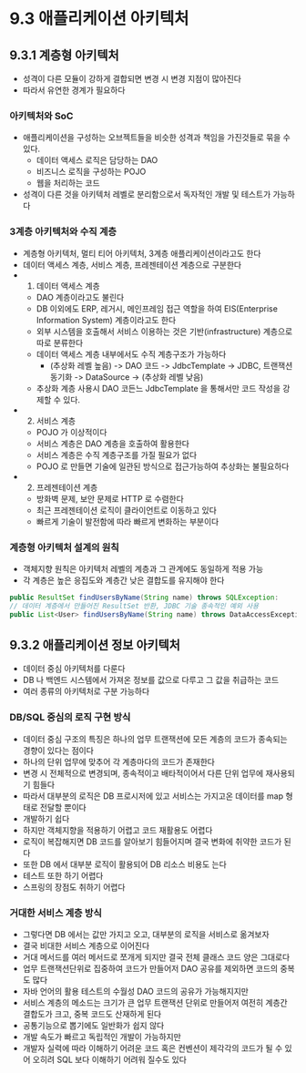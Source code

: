 # 9.3 애플리케이션 아키텍처
## 9.3.1 계층형 아키텍처
- 성격이 다른 모듈이 강하게 결합되면 변경 시 변경 지점이 많아진다
- 따라서 유연한 경계가 필요하다

### 아키텍처와 SoC
- 애플리케이션을 구성하는 오브젝트들을 비슷한 성격과 책임을 가진것들로 묶을 수 있다.
  - 데이터 액세스 로직은 담당하는 DAO
  - 비즈니스 로직을 구성하는 POJO
  - 웹을 처리하는 코드
- 성격이 다른 것을 아키텍처 레벨로 분리함으로서 독자적인 개발 및 테스트가 가능하다

### 3계층 아키텍처와 수직 계층
- 계층형 아키텍처, 멀티 티어 아키텍처, 3계층 애플리케이션이라고도 한다
- 데이터 액세스 계층, 서비스 계층, 프레젠테이션 계층으로 구분한다
- 1. 데이터 액세스 계층
  - DAO 계층이라고도 불린다
  - DB 이외에도 ERP, 레거시, 메인프레임 접근 역할을 하여 EIS(Enterprise Information System) 계층이라고도 한다
  - 외부 시스템을 호출해서 서비스 이용하는 것은 기반(infrastructure) 계층으로 따로 분류한다
  - 데이터 액세스 계층 내부에서도 수직 계층구조가 가능하다
    - (추상화 레벨 높음) -> DAO 코드 -> JdbcTemplate -> JDBC, 트랜잭션 동기화 -> DataSource -> (추상화 레벨 낮음)
  - 추상화 계층 사용시 DAO 코든느 JdbcTemplate 을 통해서만 코드 작성을 강제할 수 있다.
- 2. 서비스 계층
  - POJO 가 이상적이다
  - 서비스 계층은 DAO 계층을 호출하여 활용한다
  - 서비스 계층은 수직 계층구조를 가질 필요가 없다
  - POJO 로 만들면 기술에 일관된 방식으로 접근가능하여 추상화는 불필요하다
- 2. 프레젠테이션 계층
  - 방화벽 문제, 보안 문제로 HTTP 로 수렴한다
  - 최근 프레젠테이션 로직이 클라이언트로 이동하고 있다
  - 빠르게 기술이 발전함에 따라 빠르게 변화하는 부분이다

### 계층형 아키텍처 설계의 원칙
- 객체지향 원칙은 아키텍처 레벨의 계층과 그 관계에도 동일하게 적용 가능
- 각 계층은 높은 응집도와 계층간 낮은 결합도를 유지해야 한다

```java
public ResultSet findUsersByName(String name) throws SQLException:
// 데이터 계층에서 만들어진 ResultSet 반환, JDBC 기술 종속적인 예외 사용
public List<User> findUsersByName(String name) throws DataAccessException:

```

## 9.3.2 애플리케이션 정보 아키텍처
- 데이터 중심 아키텍처를 다룬다
- DB 나 백엔드 시스템에서 가져온 정보를 값으로 다루고 그 값을 취급하는 코드
- 여러 종류의 아키텍처로 구분 가능하다

### DB/SQL 중심의 로직 구현 방식
- 데이터 중심 구조의 특징은 하나의 업무 트랜잭션에 모든 계층의 코드가 종속되는 경향이 있다는 점이다
- 하나의 단위 업무에 맞추어 각 계층마다의 코드가 존재한다
- 변경 시 전체적으로 변경되며, 종속적이고 배타적이어서 다른 단위 업무에 재사용되기 힘들다
- 따라서 대부분의 로직은 DB 프로시저에 있고 서비스는 가지고온 데이터를 map 형태로 전달할 뿐이다
- 개발하기 쉽다
- 하지만 객체지향을 적용하기 어렵고 코드 재활용도 어렵다
- 로직이 복잡해지면 DB 코드를 알아보기 힘들어지며 결국 변화에 취약한 코드가 된다
- 또한 DB 에서 대부분 로직이 활용되어 DB 리소스 비용도 는다
- 테스트 또한 하기 어렵다
- 스프링의 장점도 취하기 어렵다

### 거대한 서비스 계층 방식
- 그렇다면 DB 에서는 값만 가지고 오고, 대부분의 로직을 서비스로 옮겨보자
- 결국 비대한 서비스 계층으로 이어진다
- 거대 메서드를 여러 메서드로 쪼개게 되지만 결국 전체 클래스 코드 양은 그대로다
- 업무 트랜잭션단위로 집중하여 코드가 만들어저 DAO 공유를 제외하면 코드의 중복도 많다
- 자바 언어의 활용 테스트의 수월성 DAO 코드의 공유가 가능해지지만
- 서비스 계층의 메소드는 크기가 큰 업무 트랜잭션 단위로 만들어저 여전히 계층간 결합도가 크고, 중복 코드도 산재하게 된다
- 공통기능으로 뽑기에도 일반화가 쉽지 않다
- 개발 속도가 빠르고 독립적인 개발이 가능하지만
- 개발자 실력에 따라 이해하기 어려운 코드 혹은 컨벤션이 제각각의 코드가 될 수 있어 오히려 SQL 보다 이해하기 어려워 질수도 있다


